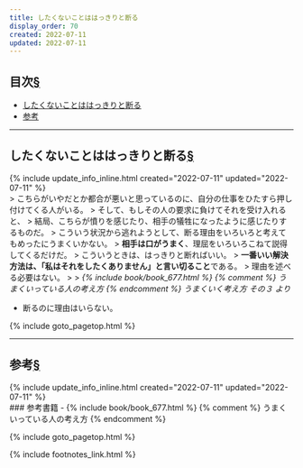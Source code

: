 ```yaml
---
title: したくないことははっきりと断る
display_order: 70
created: 2022-07-11
updated: 2022-07-11
---
```


## <a name="index">目次</a><a class="heading-anchor-permalink" href="#目次">§</a>

<ul id="index_ul">
<li><a href="#したくないことははっきりと断る">したくないことははっきりと断る</a></li>
<li><a href="#参考">参考</a></li>
</ul>

* * *
## <a name="したくないことははっきりと断る">したくないことははっきりと断る</a><a class="heading-anchor-permalink" href="#したくないことははっきりと断る">§</a>
<div class="chapter-updated">{% include update_info_inline.html created="2022-07-11" updated="2022-07-11" %}</div>
> こちらがいやだとか都合が悪いと思っているのに、自分の仕事をひたすら押し付けてくる人がいる。  
> そして、もしその人の要求に負けてそれを受け入れると、  
> 結局、こちらが憤りを感じたり、相手の犠牲になったように感じたりするものだ。  
> こういう状況から逃れようとして、断る理由をいろいろと考えてもめったにうまくいかない。  
> <b>相手は口がうまく</b>、理屈をいろいろこねて説得してくるだけだ。  
> こういうときは、はっきりと断ればいい。  
> <b>一番いい解決方法は、「私はそれをしたくありません」と言い切ること</b>である。  
> 理由を述べる必要はない。  
> 
> <cite>{% include book/book_677.html %} {% comment %} うまくいっている人の考え方 {% endcomment %} うまくいく考え方 その３ より</cite>

- 断るのに理由はいらない。

{% include goto_pagetop.html %}

* * *
## <a name="参考">参考</a><a class="heading-anchor-permalink" href="#参考">§</a>
<div class="chapter-updated">{% include update_info_inline.html created="2022-07-11" updated="2022-07-11" %}</div>
### 参考書籍
- {% include book/book_677.html %} {% comment %} うまくいっている人の考え方 {% endcomment %}

{% include goto_pagetop.html %}

{% include footnotes_link.html %}
